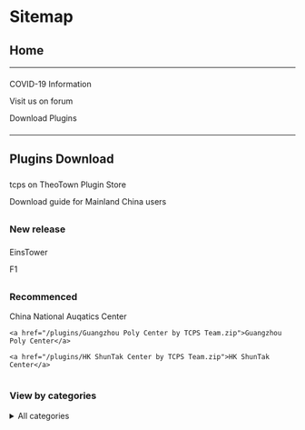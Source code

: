 <style>
h1 {text-align: center;}
h2 {text-align: left;}
h4 {text-align: center;}
h3 {text-align: left;}
p {text-align: center;}
a:link { text-decoration: none;}
a:active { text-decoration: none}
a:hover { text-decoration: none;}
a:visited { text-decoration: none;}
</style>
<style type="text/css">
  #left{
        text-align:left;
  }
  #right{
        text-align:right;
  }
  #title{
        font-size:20px;
        text-align:right;
        font-weight:bold;
  }
  #des{
        font-size:12.5px;
        text-align:right;
  }
  .block{
         display: inline-block
  }
  .link{
        line-height: 30px
  }
  .hr-blank{
            height:20px
  .blank{
         height:20px;
         width: 20px;
         display: inline-block
  }
</style>
<h1 id="left">Sitemap</h1>
<h2>Home</h2>
<hr>
<div id="left">
  <a href="/covid-19" class="link">COVID-19 Information</a><br>
  <a href="/jump/forum/" class="link">Visit us on forum</a><br>
  <a href="/plugins/download/" class="link">Download Plugins</a>
</div>
<div class="hr-blank"></div>
<hr>
<h2 id="left">Plugins Download</h2>
<div id="left">
  <div class="block">
    <a href="/jump/plugin-store/" class="link">tcps on TheoTown Plugin Store</a><br>
    <a href="/plugins/download/cn/eng/" class="link">Download guide for Mainland China users</a>
  </div>
  <div class="blank"></div>
  <div class="block">
  <h3>New release</h3>
    <a href="/plugins/EinsTower by TCPS Team.zip/" class="link">EinsTower</a><br>
    <a href="/plugins/download/f1/" class="link">F1</a>
  </div>
  <div class="blank"></div>
  <div class="block">
    <h3>Recommenced</h3>
    <a href="/plugins/China National Aquatics Center by TCPS Team.zip">China National Auqatics Center</a>
    
    <a href="/plugins/Guangzhou Poly Center by TCPS Team.zip">Guangzhou Poly Center</a>
    
    <a href="/plugins/HK ShunTak Center by TCPS Team.zip">HK ShunTak Center</a>
  </div>
  <div class="blank"></div>
  <div class="block"></div>
  <h3>View by categories</h3>
     <details>
        <summary>All categories</summary>
       <a href="/plugins/download/airplane/">Airplane(1)</a><br>

       <a href="/plugins/download/award/">Award(2)</a><br>

       <a href="/plugins/download/commercial/">Comercial(16)</a><br>

       <a href="/plugins/download/decoration/">Decoration(5)</a><br>

       <a href="/plugins/download/landmark/">Landmark(3)</a><br>

       <a href="/plugins/download/pack/">Pack(8)</a><br>

       <a href="/plugins/download/residential/">Residential(1)</a><br>

       <a href="/plugins/download/service/">Service(1)</a><br>

       <a href="/plugins/download/sport/">Sport(1)</a><br>

       <a href="/plugins/download/tree/">Tree(1)</a>
    </details>
   </div>
